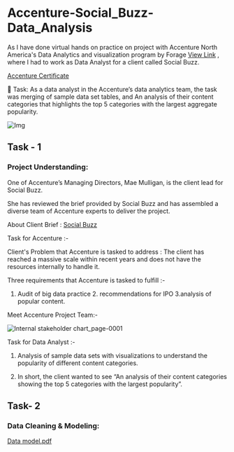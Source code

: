 # Accenture-Social_Buzz-Data_Analysis
As I have done virtual hands on practice on project with Accenture North America's Data Analytics and visualization program by Forage [View Link](https://www.theforage.com/simulations/accenture-nam/data-analytics-mmlb) , where I had to work as Data Analyst for a client called Social Buzz. 

[Accenture Certificate](https://drive.google.com/file/d/1zGLwDmuLWlJ6sIXQJUtKx53Xu_JpoI56/view?usp=drive_link)

🌟 Task: As a data analyst in the Accenture’s data analytics team, the task was merging of sample data set tables, and An analysis of their content categories that highlights the top 5 categories with the largest aggregate popularity.

![Img](https://github.com/shraddhasangave99/Accenture-Social_Buzz-Data_Analysis/assets/153710836/bb89489d-21c4-47af-afeb-119c1b797396)

## Task - 1
### Project Understanding:

One of Accenture’s Managing Directors, Mae Mulligan, is the client lead for Social Buzz.

She has reviewed the brief provided by Social Buzz and has assembled a diverse team of Accenture experts to deliver the project.

About Client Brief : [Social Buzz](https://drive.google.com/file/d/1MWuo4xG2-PwrKssaIewkR9fbZ3fAyD46/view?usp=drive_link)

Task for Accenture :-

Client's Problem that Accenture is tasked to address : The client has reached a massive scale within recent years and does not have the resources internally to handle it.

Three requirements that Accenture is tasked to fulfill :- 
1. Audit of big data practice  2. recommendations for IPO  3.analysis of popular content.

Meet Accenture Project Team:-

![Internal stakeholder chart_page-0001](https://github.com/shraddhasangave99/Accenture-Social_Buzz-Data_Analysis/assets/153710836/da5bd83b-066c-402d-8088-d69bd36510bb)

Task for Data Analyst :-

1) Analysis of sample data sets with visualizations to understand the popularity of different content categories.

2) In short, the client wanted to see “An analysis of their content categories showing the top 5 categories with the largest popularity”.

## Task- 2
### Data Cleaning & Modeling:
[Data model.pdf](https://github.com/shraddhasangave99/Accenture-Social_Buzz-Data_Analysis/files/15316665/Data.model.pdf)

